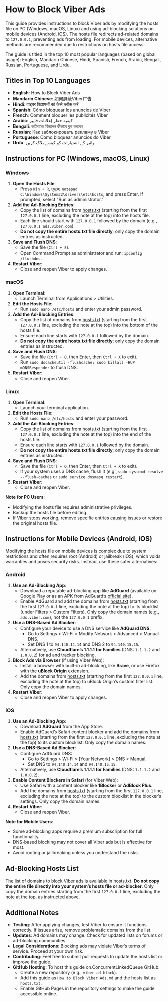 # How to Block Viber Ads

This guide provides instructions to block Viber ads by modifying the hosts file on PC (Windows, macOS, Linux) and using ad-blocking solutions on mobile devices (Android, iOS). The hosts file redirects ad-related domains to `127.0.0.1`, preventing ads from loading. For mobile devices, alternative methods are recommended due to restrictions on hosts file access.

The guide is titled in the top 10 most popular languages (based on global usage): English, Mandarin Chinese, Hindi, Spanish, French, Arabic, Bengali, Russian, Portuguese, and Urdu.

## Titles in Top 10 Languages
- **English**: How to Block Viber Ads
- **Mandarin Chinese**: 如何屏蔽Viber广告
- **Hindi**: वाइबर विज्ञापनों को कैसे ब्लॉक करें
- **Spanish**: Cómo bloquear los anuncios de Viber
- **French**: Comment bloquer les publicités Viber
- **Arabic**: كيفية حظر إعلانات فايبر
- **Bengali**: ভাইবারের বিজ্ঞাপন কীভাবে ব্লক করবেন
- **Russian**: Как заблокировать рекламу в Viber
- **Portuguese**: Como bloquear anúncios do Viber
- **Urdu**: وائبر کے اشتہارات کو کیسے بلاک کریں

## Instructions for PC (Windows, macOS, Linux)

### Windows
1. **Open the Hosts File**:
   - Press `Win + R`, type `notepad C:\Windows\System32\drivers\etc\hosts`, and press Enter. If prompted, select "Run as administrator."
2. **Add the Ad-Blocking Entries**:
   - Copy the list of domains from [hosts.txt](hosts.txt) (starting from the first `127.0.0.1` line, excluding the note at the top) into the hosts file.
   - Each line should start with `127.0.0.1` followed by the domain (e.g., `127.0.0.1 ads.viber.com`).
   - **Do not copy the entire hosts.txt file directly**; only copy the domain entries as instructed.
3. **Save and Flush DNS**:
   - Save the file (`Ctrl + S`).
   - Open Command Prompt as administrator and run: `ipconfig /flushdns`.
4. **Restart Viber**:
   - Close and reopen Viber to apply changes.

### macOS
1. **Open Terminal**:
   - Launch Terminal from Applications > Utilities.
2. **Edit the Hosts File**:
   - Run `sudo nano /etc/hosts` and enter your admin password.
3. **Add the Ad-Blocking Entries**:
   - Copy the list of domains from [hosts.txt](hosts.txt) (starting from the first `127.0.0.1` line, excluding the note at the top) into the bottom of the hosts file.
   - Ensure each line starts with `127.0.0.1` followed by the domain.
   - **Do not copy the entire hosts.txt file directly**; only copy the domain entries as instructed.
4. **Save and Flush DNS**:
   - Save the file (`Ctrl + O`, then Enter, then `Ctrl + X` to exit).
   - Run `sudo dscacheutil -flushcache; sudo killall -HUP mDNSResponder` to flush DNS.
5. **Restart Viber**:
   - Close and reopen Viber.

### Linux
1. **Open Terminal**:
   - Launch your terminal application.
2. **Edit the Hosts File**:
   - Run `sudo nano /etc/hosts` and enter your password.
3. **Add the Ad-Blocking Entries**:
   - Copy the list of domains from [hosts.txt](hosts.txt) (starting from the first `127.0.0.1` line, excluding the note at the top) into the end of the hosts file.
   - Ensure each line starts with `127.0.0.1` followed by the domain.
   - **Do not copy the entire hosts.txt file directly**; only copy the domain entries as instructed.
4. **Save and Flush DNS**:
   - Save the file (`Ctrl + O`, then Enter, then `Ctrl + X` to exit).
   - If your system uses a DNS cache, flush it (e.g., `sudo systemd-resolve --flush-caches` or `sudo service dnsmasq restart`).
5. **Restart Viber**:
   - Close and reopen Viber.

**Note for PC Users**:
- Modifying the hosts file requires administrative privileges.
- Backup the hosts file before editing.
- If Viber stops working, remove specific entries causing issues or restore the original hosts file.

## Instructions for Mobile Devices (Android, iOS)

Modifying the hosts file on mobile devices is complex due to system restrictions and often requires root (Android) or jailbreak (iOS), which voids warranties and poses security risks. Instead, use these safer alternatives:

### Android
1. **Use an Ad-Blocking App**:
   - Download a reputable ad-blocking app like **AdGuard** (available on Google Play or as an APK from AdGuard’s [official site](https://adguard.com)).
   - Enable AdGuard and add the domains from [hosts.txt](hosts.txt) (starting from the first `127.0.0.1` line, excluding the note at the top) to its blocklist (under Filters > Custom Filters). Only copy the domain names (e.g., `ads.viber.com`), not the `127.0.0.1` prefix.
2. **Use a DNS-Based Ad Blocker**:
   - Configure your device to use a DNS service like **AdGuard DNS**:
     - Go to Settings > Wi-Fi > Modify Network > Advanced > Manual DNS.
     - Set DNS 1 to `94.140.14.14` and DNS 2 to `94.140.15.15`.
   - Alternatively, use **Cloudflare’s 1.1.1.1 for Families** (DNS: `1.1.1.2` and `1.0.0.2`) for ad and tracker blocking.
3. **Block Ads via Browser** (if using Viber Web):
   - Install a browser with built-in ad-blocking, like **Brave**, or use Firefox with the **uBlock Origin** extension.
   - Add the domains from [hosts.txt](hosts.txt) (starting from the first `127.0.0.1` line, excluding the note at the top) to uBlock Origin’s custom filter list. Only copy the domain names.
4. **Restart Viber**:
   - Close and reopen Viber to apply changes.

### iOS
1. **Use an Ad-Blocking App**:
   - Download **AdGuard** from the App Store.
   - Enable AdGuard’s Safari content blocker and add the domains from [hosts.txt](hosts.txt) (starting from the first `127.0.0.1` line, excluding the note at the top) to its custom blocklist. Only copy the domain names.
2. **Use a DNS-Based Ad Blocker**:
   - Configure AdGuard DNS:
     - Go to Settings > Wi-Fi > [Your Network] > DNS > Manual.
     - Set DNS to `94.140.14.14` and `94.140.15.15`.
   - Alternatively, use **Cloudflare’s 1.1.1.1 for Families** (DNS: `1.1.1.2` and `1.0.0.2`).
3. **Enable Content Blockers in Safari** (for Viber Web):
   - Use Safari with a content blocker like **1Blocker** or **AdBlock Plus**.
   - Add the domains from [hosts.txt](hosts.txt) (starting from the first `127.0.0.1` line, excluding the note at the top) to the custom blocklist in the blocker’s settings. Only copy the domain names.
4. **Restart Viber**:
   - Close and reopen Viber.

**Note for Mobile Users**:
- Some ad-blocking apps require a premium subscription for full functionality.
- DNS-based blocking may not cover all Viber ads but is effective for most.
- Avoid rooting or jailbreaking unless you understand the risks.

## Ad-Blocking Hosts List
The list of domains to block Viber ads is available in [hosts.txt](hosts.txt). **Do not copy the entire file directly into your system’s hosts file or ad-blocker.** Only copy the domain entries starting from the first `127.0.0.1` line, excluding the note at the top, as instructed above.

## Additional Notes
- **Testing**: After applying changes, test Viber to ensure it functions correctly. If issues arise, remove problematic domains from the list.
- **Updates**: Ad domains may change. Check for updated lists on forums or ad-blocking communities.
- **Legal Considerations**: Blocking ads may violate Viber’s terms of service. Proceed at your own risk.
- **Contributing**: Feel free to submit pull requests to update the hosts list or improve the guide.
- **GitHub Hosting**: To host this guide on.ConcurrentLinkedQueue GitHub:
  - Create a new repository (e.g., `viber-ad-block`).
  - Add this guide as `How to Block Viber Ads.md` and the hosts list as `hosts.txt`.
  - Enable GitHub Pages in the repository settings to make the guide accessible online.
